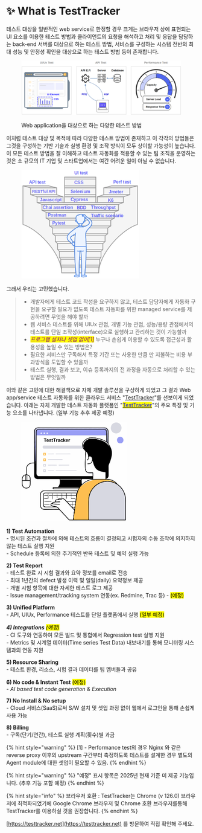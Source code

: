 # ✨ What is TestTracker

테스트 대상을 일반적인 web service로 한정할 경우 크게는 브라우저 상에 표현되는 UI 요소를 이용한 테스트 방법과 클라이언트의 요청을 해석하고 처리 및 응답을 담당하는 back-end 서버를 대상으로 하는 테스트 방법, 서비스를 구성하는 시스템 전반의 최대 성능 및 안정성 확인을 대상으로 하는 테스트 방법 등이 존재합니다.



<figure><img src="../.gitbook/assets/image (1).png" alt=""><figcaption><p>Web application을 대상으로 하는 다양한 테스트 방법</p></figcaption></figure>



이처럼 테스트 대상 및 목적에 따라 다양한 테스트 방법이 존재하고 이 각각의 방법들은 그것을 구성하는 기반 기술과 실행 환경 및 조작 방식이 모두 상이할 가능성이 높습니다. 이 모든 테스트 방법을 잘 이해하고 테스트 자동화를 적용할 수 있는 팀 조직을 운영하는 것은 소 규모의 IT 기업 및 스타트업에서는 여간 어려운 일이 아닐 수 없습니다.



<figure><img src="../.gitbook/assets/image (3).png" alt="" width="312"><figcaption></figcaption></figure>



그래서 우리는 고민했습니다.

> * 개발자에게 테스트 코드 작성을 요구하지 않고, 테스트 담당자에게 자동화 구현을 요구할 필요가 없도록 테스트 자동화를 위한 managed service를 제공하려면 무엇을 해야 할까
> * 웹 서비스 테스트를 위해 UIUx 관점, 개별 기능 관점, 성능/용량 관점에서의 테스트를 단일 조작성(interface)으로 실행하고 관리하는 것이 가능할까
> * _<mark style="color:purple;">프로그램 설치나 셋업 없이\[1]</mark>_ 누구나 손쉽게 이용할 수 있도록 접근성과 활용성을 높일 수 있는 방법은?
> * 필요한 서비스만 구독해서 특정 기간 또는 사용한 만큼 만 지불하는 비용 부과방식을 도입할 수 있을까
> * 테스트 실행, 결과 보고, 이슈 등록까지의 전 과정을 자동으로 처리할 수 있는 방법은 무엇일까



이와 같은 고민에 대한 해결책으로 자체 개발 솔루션을 구상하게 되었고 그 결과 Web app/service 테스트 자동화를 위한 클라우드 서비스 "[TestTracker](https://testtracker.net)"를 선보이게 되었습니다. 아래는 자체 개발한 테스트 자동화 플랫폼인 "[<mark style="color:blue;">TestTracker</mark>](https://testtracker.net)"의 주요 특징 및 기능 요소를 나타냅니다. (일부 기능 추후 제공 예정)

<figure><img src="../.gitbook/assets/image.png" alt="" width="281"><figcaption></figcaption></figure>



**1) Test Automation**\
&#x20; \- 명시된 조건과 절차에 의해 테스트의 흐름이 결정되고 시험자의 수동 조작에 의지하지 않는 테스트 실행 지원\
&#x20; \- Schedule 등록에 의한 주기적인 반복 테스트 및 예약 실행 가능

**2) Test Report**\
&#x20; \- 테스트 완료 시 시험 결과와 요약 정보를 email로 전송\
&#x20; \- 최대 1년간의 defect 발생 이력 및 일일(daily) 요약정보 제공\
&#x20; \- 개별 시험 항목에 대한 자세한 테스트 로그 제공\
&#x20; \- Issue management/tracking system 연동(ex. Redmine, Trac 등) - <mark style="background-color:yellow;">(예정)</mark>

**3) Unified Platform**\
&#x20; \- API, UIUx, Performance 테스트를 단일 플랫폼에서 실행 <mark style="background-color:yellow;">(일부 예정)</mark>

_**4) Integrations**_ _<mark style="background-color:yellow;">(예정)</mark>_\
&#x20; _-_ CI 도구와 연동하여 모든 빌드 및 통합에서 Regression test 실행 지원\
&#x20; _-_ Metrics 및 시계열 데이터(Time series Test Data) 내보내기를 통해 모니터링 시스템과의 연동 지원

**5) Resource Sharing**\
&#x20; \- 테스트 환경, 리소스, 시험 결과 데이터를 팀 멤버들과 공유

**6) No code & Instant Test** <mark style="background-color:yellow;">(예정)</mark>\
&#x20; _- AI based test code generation & Execution_

**7) No Install & No setup**\
&#x20; \- Cloud 서비스(SaaS)로써 S/W 설치 및 셋업 과정 없이 웹에서 로그인을 통해 손쉽게 사용 가능

**8) Billing**\
&#x20; \- 구독(단기/연간), 테스트 실행 계획(횟수)별 과금



{% hint style="warning" %}
\[1] - Performance test의 경우 Nginx 와 같은 reverse proxy 이후의 upstream 구간부터 측정하도록 테스트를 설계한 경우 별도의 Agent module에 대한 셋업이 필요할 수 있음.
{% endhint %}

{% hint style="warning" %}
"예정" 표시 항목은 2025년 현재 기준 미 제공 기능입니다. (추후 기능 포함 예정)
{% endhint %}

{% hint style="info" %}
브라우저 호환 : TestTracker는 Chrome (v 126.0) 브라우저에 최적화되었기에 Google Chrome 브라우저 및 Chrome 호환 브라우저를통해 TestTracker를 이용하실 것을 권장합니다.
{% endhint %}



[https://testtracker.net](https://testtracker.net) 를 방문하여 직접 확인해 주세요.

